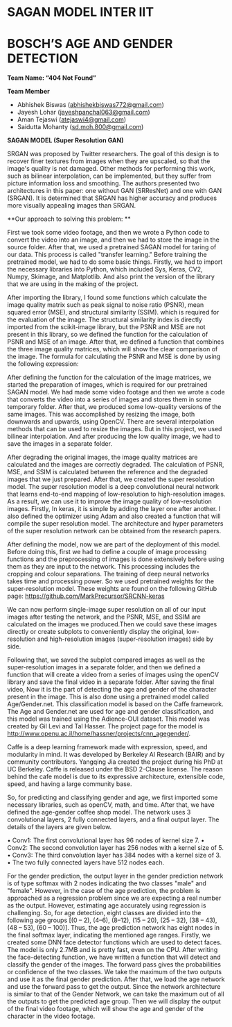 # SAGAN MODEL INTER IIT
# BOSCH’S AGE AND GENDER DETECTION

**Team Name: “404 Not Found”**

**Team Member**

 - Abhishek Biswas (abhishekbiswas772@gmail.com)
 - Jayesh Lohar (jayeshpanchal063@gmail.com)
 - Aman Tejaswi (atejaswi4@gmail.com)
 - Saidutta Mohanty (sd.moh.800@gmail.com)

**SAGAN MODEL (Super Resolution GAN)**

SRGAN was proposed by Twitter researchers. The goal of this design is to recover finer textures from images when they are upscaled, so that the image's quality is not damaged. Other methods for performing this work, such as bilinear interpolation, can be implemented, but they suffer from picture information loss and smoothing. The authors presented two architectures in this paper: one without GAN (SRResNet) and one with GAN (SRGAN). It is determined that SRGAN has higher accuracy and produces more visually appealing images than SRGAN.

**Our approach to solving this problem: **

First we took some video footage, and then we wrote a Python code to convert the video into an image, and then we had to store the image in the source folder. After that, we used a pretrained SAGAN model for taring of our data. This process is called "transfer learning."
Before training the pretrained model, we had to do some basic things. Firstly, we had to import the necessary libraries into Python, which included Sys, Keras, CV2, Numpy, Skimage, and Matplotlib. And also print the version of the library that we are using in the making of the project.

After importing the library, I found some functions which calculate the image quality matrix such as peak signal to noise ratio (PSNR), mean squared error (MSE), and structural similarity (SSIM). which is required for the evaluation of the image. The structural similarity index is directly imported from the scikit-image library, but the PSNR and MSE are not present in this library, so we defined the function for the calculation of PSNR and MSE of an image. After that, we defined a function that combines the three image quality matrices, which will show the clear comparison of the image. The formula for calculating the PSNR and MSE is done by using the following expression:

After defining the function for the calculation of the image matrices, we started the preparation of images, which is required for our pretrained SAGAN model. We had made some video footage and then we wrote a code that converts the video into a series of images and stores them in some temporary folder. After that, we produced some low-quality versions of the same images. This was accomplished by resizing the image, both downwards and upwards, using OpenCV. There are several interpolation methods that can be used to resize the images. But in this project, we used bilinear interpolation. And after producing the low quality image, we had to save the images in a separate folder.

After degrading the original images, the image quality matrices are calculated and the images are correctly degraded. The calculation of PSNR, MSE, and SSIM is calculated between the reference and the degraded images that we just prepared. After that, we created the super resolution model. The super resolution model is a deep convolutional neural network that learns end-to-end mapping of low-resolution to high-resolution images. As a result, we can use it to improve the image quality of low-resolution images. Firstly, In keras, it is simple by adding the layer one after another. I also defined the optimizer using Adam and also created a function that will compile the super resolution model. The architecture and hyper parameters of the super resolution network can be obtained from the research papers.

After defining the model, now we are part of the deployment of this model. Before doing this, first we had to define a couple of image processing functions and the preprocessing of images is done extensively before using them as they are input to the network. This processing includes the cropping and colour separations. The training of deep neural networks takes time and processing power. So we used pretrained weights for the super-resolution model. These weights are found on the following GitHub page: https://github.com/MarkPrecursor/SRCNN-keras

We can now perform single-image super resolution on all of our input images after testing the network, and the PSNR, MSE, and SSIM are calculated on the images we produced.Then we could save these images directly or create subplots to conveniently display the original, low-resolution and high-resolution images (super-resolution images) side by side.

Following that, we saved the subplot compared images as well as the super-resolution images in a separate folder, and then we defined a function that will create a video from a series of images using the openCV library and save the final video in a separate folder.
After saving the final video, Now it is the part of detecting the age and gender of the character present in the image. This is also done using a pretrained model called Age/Gender.net. This classification model is based on the Caffe framework. The Age and Gender.net are used for age and gender classification, and this model was trained using the Adience-OUI dataset. This model was created by Gil Levi and Tal Hasser. The project page for the model is http://www.openu.ac.il/home/hassner/projects/cnn_agegender/.

Caffe is a deep learning framework made with expression, speed, and modularity in mind. It was developed by Berkeley AI Research (BAIR) and by community contributors. Yangqing Jia created the project during his PhD at UC Berkeley. Caffe is released under the BSD 2-Clause license. The reason behind the cafe model is due to its expressive architecture, extensible code, speed, and having a large community base.

So, for predicting and classifying gender and age, we first imported some necessary libraries, such as openCV, math, and time. After that, we have defined the age-gender coffee shop model. The network uses 3 convolutional layers, 2 fully connected layers, and a final output layer. The details of the layers are given below.

•	 Conv1: The first convolutional layer has 96 nodes of kernel size 7.
•	Conv2: The second convolution layer has 256 nodes with a kernel size of 5.
•	Conv3: The third convolution layer has 384 nodes with a kernel size of 3.
•	The two fully connected layers have 512 nodes each.

For the gender prediction, the output layer in the gender prediction network is of type softmax with 2 nodes indicating the two classes "male" and "female". However, in the case of the age prediction, the problem is approached as a regression problem since we are expecting a real number as the output. However, estimating age accurately using regression is challenging. So, for age detection, eight classes are divided into the following age groups [(0 – 2), (4–6), (8–12), (15 – 20), (25 – 32), (38 – 43), (48 – 53), (60 – 100)]. Thus, the age prediction network has eight nodes in the final softmax layer, indicating the mentioned age ranges.
Firstly, we created some DNN face detector functions which are used to detect faces. The model is only 2.7MB and is pretty fast, even on the CPU. After writing the face-detecting function, we have written a function that will detect and classify the gender of the images. The forward pass gives the probabilities or confidence of the two classes. We take the maximum of the two outputs and use it as the final gender prediction. After that, we load the age network and use the forward pass to get the output. Since the network architecture is similar to that of the Gender Network, we can take the maximum out of all the outputs to get the predicted age group. Then we will display the output of the final video footage, which will show the age and gender of the character in the video footage.

